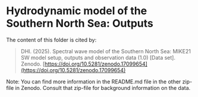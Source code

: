 # Hydrodynamic model of the Southern North Sea: Outputs
The content of this folder is cited by:

> DHI. (2025). Spectral wave model of the Southern North Sea: MIKE21 SW model setup, outputs and observation data (1.0) [Data set]. Zenodo. [https://doi.org/10.5281/zenodo.17099654](https://doi.org/10.5281/zenodo.17099654)

Note: You can find more information in the README.md file in the other zip-file in Zenodo. Consult that zip-file for background information on the data. 